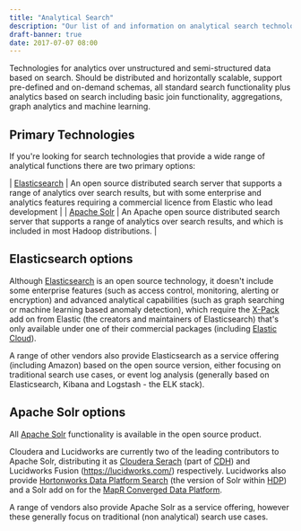 ```yaml
---
title: "Analytical Search"
description: "Our list of and information on analytical search technologies, including Elasticsearch and Apache Solr, along with their associated technologies and deployment options."
draft-banner: true
date: 2017-07-07 08:00
---
```

Technologies for analytics over unstructured and semi-structured data based on search.  Should be distributed and horizontally scalable, support pre-defined and on-demand schemas, all standard search functionality plus analytics based on search including basic join functionality, aggregations, graph analytics and machine learning.
<!--more-->

## Primary Technologies

If you're looking for search technologies that provide a wide range of analytical functions there are two primary options:

| [Elasticsearch](/technologies/elasticsearch) | An open source distributed search server that supports a range of analytics over search results, but with some enterprise and analytics features requiring a commercial licence from Elastic who lead development |
| [Apache Solr](/technologies/apache-solr) | An Apache open source distributed search server that supports a range of analytics over search results, and which is included in most Hadoop distributions. |

## Elasticsearch options

Although [Elasticsearch](/technologies/elasticsearch) is an open source technology, it doesn't include some enterprise features (such as access control, monitoring, alerting or encryption) and advanced analytical capabilities (such as graph searching or machine learning based anomaly detection), which require the [X-Pack](/technologies/elastic-x-pack/) add on from Elastic (the creators and maintainers of Elasticsearch) that's only available under one of their commercial packages (including [Elastic Cloud](/technologies/elastic-cloud/)).

A range of other vendors also provide Elasticsearch as a service offering (including Amazon) based on the open source version, either focusing on traditional search use cases, or event log analysis (generally based on Elasticsearch, Kibana and Logstash - the ELK stack).

## Apache Solr options

All [Apache Solr](/technologies/apache-solr) functionality is available in the open source product.

Cloudera and Lucidworks are currently two of the leading contributors to Apache Solr, distributing it as [Cloudera Serach](/technologies/cloudera-search/) (part of [CDH](/technologies/cloudera-cdh/)) and Lucidworks Fusion (<https://lucidworks.com/>) respectively.  Lucidworks also provide [Hortonworks Data Platform Search](/technologies/hortonworks-data-platform-search/) (the version of Solr within [HDP](/technologies/hortonworks-data-platform/)) and a Solr add on for the [MapR Converged Data Platform](/technologies/mapr-converged-data-platform).

A range of vendors also provide Apache Solr as a service offering, however these generally focus on traditional (non analytical) search use cases.
